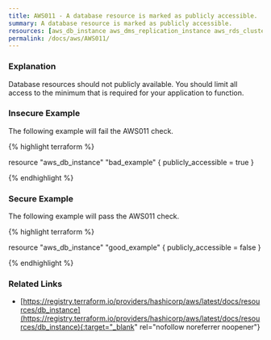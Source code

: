 ```yaml
---
title: AWS011 - A database resource is marked as publicly accessible.
summary: A database resource is marked as publicly accessible. 
resources: [aws_db_instance aws_dms_replication_instance aws_rds_cluster_instance aws_redshift_cluster] 
permalink: /docs/aws/AWS011/
---
```

### Explanation


Database resources should not publicly available. You should limit all access to the minimum that is required for your application to function. 



### Insecure Example

The following example will fail the AWS011 check.

{% highlight terraform %}

resource "aws_db_instance" "bad_example" {
	publicly_accessible = true
}

{% endhighlight %}



### Secure Example

The following example will pass the AWS011 check.

{% highlight terraform %}

resource "aws_db_instance" "good_example" {
	publicly_accessible = false
}

{% endhighlight %}



### Related Links


- [https://registry.terraform.io/providers/hashicorp/aws/latest/docs/resources/db_instance](https://registry.terraform.io/providers/hashicorp/aws/latest/docs/resources/db_instance){:target="_blank" rel="nofollow noreferrer noopener"}


